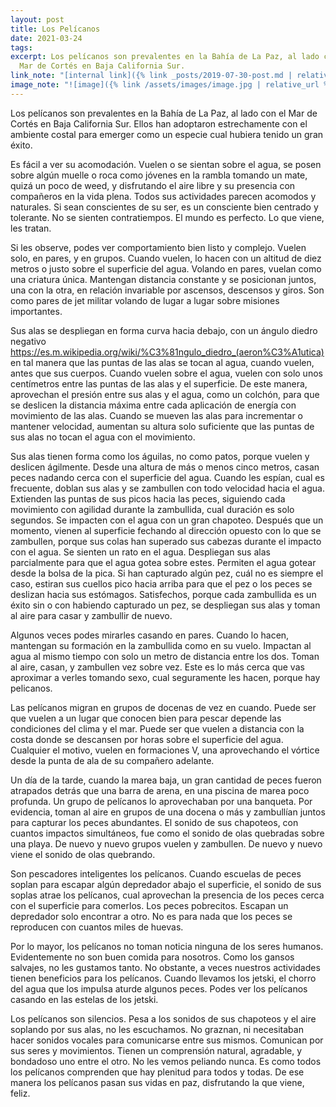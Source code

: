 ```yaml
---
layout: post
title: Los Pelícanos
date: 2021-03-24
tags:
excerpt: Los pelícanos son prevalentes en la Bahía de La Paz, al lado con el
  Mar de Cortés en Baja California Sur.
link_note: "[internal link]({% link _posts/2019-07-30-post.md | relative_url %})"
image_note: "![image]({% link /assets/images/image.jpg | relative_url %})"
---
```


Los pelícanos son prevalentes en la Bahía de La Paz, al lado con el Mar de
Cortés en Baja California Sur. Ellos han adoptaron estrechamente con el
ambiente costal para emerger como un especie cual hubiera tenido un gran éxito.

Es fácil a ver su acomodación. Vuelen o se sientan sobre el agua, se posen
sobre algún muelle o roca como jóvenes en la rambla tomando un mate, quizá un
poco de weed, y disfrutando el aire libre y su presencia con compañeros en la
vida plena. Todos sus actividades parecen acomodos y naturales. Si sean
conscientes de su ser, es un consciente bien centrado y tolerante. No se
sienten contratiempos. El mundo es perfecto. Lo que viene, les tratan.

Si les observe, podes ver comportamiento bien listo y complejo. Vuelen solo, en
pares, y en grupos. Cuando vuelen, lo hacen con un altitud de diez metros o
justo sobre el superficie del agua. Volando en pares, vuelan como una criatura
única. Mantengan distancia constante y se posicionan juntos, una con la otra,
en relación invariable por ascensos, descensos y giros. Son como pares de jet
militar volando de lugar a lugar sobre misiones importantes.

Sus alas se despliegan en forma curva hacia debajo, con un ángulo diedro
negativo https://es.m.wikipedia.org/wiki/%C3%81ngulo_diedro_(aeron%C3%A1utica)
en tal manera que las puntas de las alas se tocan al agua, cuando vuelen, antes
que sus cuerpos. Cuando vuelen sobre el agua, vuelen con solo unos centímetros
entre las puntas de las alas y el superficie. De este manera, aprovechan el
presión entre sus alas y el agua, como un colchón, para que se deslicen la
distancia máxima entre cada aplicación de energía con movimiento de las alas.
Cuando se mueven las alas para incrementar o mantener velocidad, aumentan su
altura solo suficiente que las puntas de sus alas no tocan el agua con el
movimiento.

Sus alas tienen forma como los águilas, no como patos, porque vuelen y deslicen
ágilmente. Desde una altura de más o menos cinco metros, casan peces nadando
cerca con el superficie del agua. Cuando les espían, cual es frecuente, doblan
sus alas y se zambullen con todo velocidad hacia el agua. Extienden las puntas
de sus picos hacia las peces, siguiendo cada movimiento con agilidad durante la
zambullida, cual duración es solo segundos. Se impacten con el agua con un gran
chapoteo. Después que un momento, vienen al superficie fechando al dirección
opuesto con lo que se zambullen, porque sus colas han superado sus cabezas
durante el impacto con el agua. Se sienten un rato en el agua. Despliegan sus
alas parcialmente para que el agua gotea sobre estes. Permiten el agua gotear
desde la bolsa de la pica. Si han capturado algún pez, cuál no es siempre el
caso, estiran sus cuellos pico hacia arriba para que el pez o los peces se
deslizan hacia sus estómagos. Satisfechos, porque cada zambullida es un éxito
sin o con habiendo capturado un pez, se despliegan sus alas y toman al aire
para casar y zambullir de nuevo.

Algunos veces podes mirarles casando en pares. Cuando lo hacen, mantengan su
formación en la zambullida como en su vuelo. Impactan al agua al mismo tiempo
con solo un metro de distancia entre los dos. Toman al aire, casan, y zambullen
vez sobre vez. Este es lo más cerca que vas aproximar a verles tomando sexo,
cual seguramente les hacen, porque hay pelicanos.

Las pelícanos migran en grupos de docenas de vez en cuando. Puede ser que
vuelen a un lugar que conocen bien para pescar depende las condiciones del
clima y el mar. Puede ser que vuelen a distancia con la costa donde se
descansen por horas sobre el superficie del agua. Cualquier el motivo, vuelen
en formaciones V, una aprovechando el vórtice desde la punta de ala de su
compañero adelante.

Un día de la tarde, cuando la marea baja, un gran cantidad de peces fueron
atrapados detrás que una barra de arena, en una piscina de marea poco profunda.
Un grupo de pelícanos lo aprovechaban por una banqueta. Por evidencia, toman al
aire en grupos de una docena o más y zambullían juntos para capturar los peces
abundantes. El sonido de sus chapoteos, con cuantos impactos simultáneos, fue
como el sonido de olas quebradas sobre una playa. De nuevo y nuevo grupos
vuelen y zambullen. De nuevo y nuevo viene el sonido de olas quebrando.

Son pescadores inteligentes los pelícanos. Cuando escuelas de peces soplan para
escapar algún depredador abajo el superficie, el sonido de sus soplas atrae los
pelícanos, cual aprovechan la presencia de los peces cerca con el superficie
para comerlos. Los peces pobrecitos. Escapan un depredador solo encontrar a
otro. No es para nada que los peces se reproducen con cuantos miles de huevas.

Por lo mayor, los pelícanos no toman noticia ninguna de los seres humanos.
Evidentemente no son buen comida para nosotros. Como los gansos salvajes, no
les gustamos tanto. No obstante, a veces nuestros actividades tienen beneficios
para los pelícanos. Cuando llevamos los jetski, el chorro del agua que los
impulsa aturde algunos peces. Podes ver los pelícanos casando en las estelas de
los jetski.

Los pelícanos son silencios. Pesa a los sonidos de sus chapoteos y el aire
soplando por sus alas, no les escuchamos. No graznan, ni necesitaban hacer
sonidos vocales para comunicarse entre sus mismos. Comunican por sus seres y
movimientos. Tienen un comprensión natural, agradable, y bondadoso uno entre el
otro. No les vemos peliando nunca. Es como todos los pelícanos comprenden que
hay plenitud para todos y todas. De ese manera los pelícanos pasan sus vidas en
paz, disfrutando la que viene, feliz.

